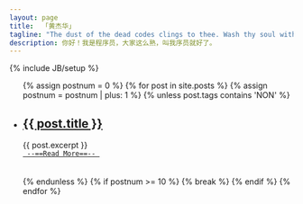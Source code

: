 ```yaml
---
layout: page
title: 	「黄杰华」
tagline: "The dust of the dead codes clings to thee. Wash thy soul with debugging."
description: 你好！我是程序员，大家这么熟，叫我序员就好了。
---
```

{% include JB/setup %}

<ul>
  {% assign postnum = 0 %}
  {% for post in site.posts %}
    {% assign postnum = postnum | plus: 1 %}
    {% unless post.tags contains 'NON' %}
    <li>
      <h2><a href="{{ post.url }}">{{ post.title }}</a></h2>
      {{ post.excerpt }}
      <br/>
      <a href="{{ post.url }}"><code> --==Read More==-- </code></a>
      <br/><br/><br/>
    </li>
    {% endunless %}
    {% if postnum >= 10 %}
    {% break %}
    {% endif %}
  {% endfor %}
</ul>

